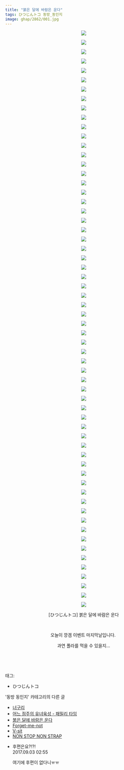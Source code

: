```yaml
---
title: "붉은 달에 바람은 운다"
tags: ひつじんトコ 동방_동인지
image: ghap/2862/001.jpg
---
```

<div class="article">
<p style="text-align: center; clear: none; float: none;"><img src="{{ site.nasurl }}/ghap/2862/001.jpg"/></p>
<p style="text-align: center; clear: none; float: none;"><img src="{{ site.nasurl }}/ghap/2862/002.jpg"/></p>
<p style="text-align: center; clear: none; float: none;"><img src="{{ site.nasurl }}/ghap/2862/003.jpg"/></p>
<p style="text-align: center; clear: none; float: none;"><img src="{{ site.nasurl }}/ghap/2862/004.jpg"/></p>
<p style="text-align: center; clear: none; float: none;"><img src="{{ site.nasurl }}/ghap/2862/005.jpg"/></p>
<p style="text-align: center; clear: none; float: none;"><img src="{{ site.nasurl }}/ghap/2862/006.jpg"/></p>
<p style="text-align: center; clear: none; float: none;"><img src="{{ site.nasurl }}/ghap/2862/007.jpg"/></p>
<p style="text-align: center; clear: none; float: none;"><img src="{{ site.nasurl }}/ghap/2862/008.jpg"/></p>
<p style="text-align: center; clear: none; float: none;"><img src="{{ site.nasurl }}/ghap/2862/009.jpg"/></p>
<p style="text-align: center; clear: none; float: none;"><img src="{{ site.nasurl }}/ghap/2862/010.jpg"/></p>
<p style="text-align: center; clear: none; float: none;"><img src="{{ site.nasurl }}/ghap/2862/011.jpg"/></p>
<p style="text-align: center; clear: none; float: none;"><img src="{{ site.nasurl }}/ghap/2862/012.jpg"/></p>
<p style="text-align: center; clear: none; float: none;"><img src="{{ site.nasurl }}/ghap/2862/013.jpg"/></p>
<p style="text-align: center; clear: none; float: none;"><img src="{{ site.nasurl }}/ghap/2862/014.jpg"/></p>
<p style="text-align: center; clear: none; float: none;"><img src="{{ site.nasurl }}/ghap/2862/015.jpg"/></p>
<p style="text-align: center; clear: none; float: none;"><img src="{{ site.nasurl }}/ghap/2862/016.jpg"/></p>
<p style="text-align: center; clear: none; float: none;"><img src="{{ site.nasurl }}/ghap/2862/017.jpg"/></p>
<p style="text-align: center; clear: none; float: none;"><img src="{{ site.nasurl }}/ghap/2862/018.jpg"/></p>
<p style="text-align: center; clear: none; float: none;"><img src="{{ site.nasurl }}/ghap/2862/019.jpg"/></p>
<p style="text-align: center; clear: none; float: none;"><img src="{{ site.nasurl }}/ghap/2862/020.jpg"/></p>
<p style="text-align: center; clear: none; float: none;"><img src="{{ site.nasurl }}/ghap/2862/021.jpg"/></p>
<p style="text-align: center; clear: none; float: none;"><img src="{{ site.nasurl }}/ghap/2862/022.jpg"/></p>
<p style="text-align: center; clear: none; float: none;"><img src="{{ site.nasurl }}/ghap/2862/023.jpg"/></p>
<p style="text-align: center; clear: none; float: none;"><img src="{{ site.nasurl }}/ghap/2862/024.jpg"/></p>
<p style="text-align: center; clear: none; float: none;"><img src="{{ site.nasurl }}/ghap/2862/025.jpg"/></p>
<p style="text-align: center; clear: none; float: none;"><img src="{{ site.nasurl }}/ghap/2862/026.jpg"/></p>
<p style="text-align: center; clear: none; float: none;"><img src="{{ site.nasurl }}/ghap/2862/027.jpg"/></p>
<p style="text-align: center; clear: none; float: none;"><img src="{{ site.nasurl }}/ghap/2862/028.jpg"/></p>
<p style="text-align: center; clear: none; float: none;"><img src="{{ site.nasurl }}/ghap/2862/029.jpg"/></p>
<p style="text-align: center; clear: none; float: none;"><img src="{{ site.nasurl }}/ghap/2862/030.jpg"/></p>
<p style="text-align: center; clear: none; float: none;"><img src="{{ site.nasurl }}/ghap/2862/031.jpg"/></p>
<p style="text-align: center; clear: none; float: none;"><img src="{{ site.nasurl }}/ghap/2862/032.jpg"/></p>
<p style="text-align: center; clear: none; float: none;"><img src="{{ site.nasurl }}/ghap/2862/033.jpg"/></p>
<p style="text-align: center; clear: none; float: none;"><img src="{{ site.nasurl }}/ghap/2862/034.jpg"/></p>
<p style="text-align: center; clear: none; float: none;"><img src="{{ site.nasurl }}/ghap/2862/035.jpg"/></p>
<p style="text-align: center; clear: none; float: none;"><img src="{{ site.nasurl }}/ghap/2862/036.jpg"/></p>
<p style="text-align: center; clear: none; float: none;"><img src="{{ site.nasurl }}/ghap/2862/037.jpg"/></p>
<p style="text-align: center; clear: none; float: none;"><img src="{{ site.nasurl }}/ghap/2862/038.jpg"/></p>
<p style="text-align: center; clear: none; float: none;"><img src="{{ site.nasurl }}/ghap/2862/039.jpg"/></p>
<p style="text-align: center; clear: none; float: none;"><img src="{{ site.nasurl }}/ghap/2862/040.jpg"/></p>
<p style="text-align: center; clear: none; float: none;"><img src="{{ site.nasurl }}/ghap/2862/041.jpg"/></p>
<p style="text-align: center; clear: none; float: none;"><img src="{{ site.nasurl }}/ghap/2862/042.jpg"/></p>
<p style="text-align: center; clear: none; float: none;"><img src="{{ site.nasurl }}/ghap/2862/043.jpg"/></p>
<p style="text-align: center; clear: none; float: none;"><img src="{{ site.nasurl }}/ghap/2862/044.jpg"/></p>
<p style="text-align: center; clear: none; float: none;"><img src="{{ site.nasurl }}/ghap/2862/045.jpg"/></p>
<p style="text-align: center; clear: none; float: none;"><img src="{{ site.nasurl }}/ghap/2862/046.jpg"/></p>
<p style="text-align: center; clear: none; float: none;"><img src="{{ site.nasurl }}/ghap/2862/047.jpg"/></p>
<p style="text-align: center; clear: none; float: none;"><img src="{{ site.nasurl }}/ghap/2862/048.jpg"/></p>
<p style="text-align: center; clear: none; float: none;"><img src="{{ site.nasurl }}/ghap/2862/049.jpg"/></p>
<p style="text-align: center; clear: none; float: none;"><img src="{{ site.nasurl }}/ghap/2862/050.jpg"/></p>
<p style="text-align: center; clear: none; float: none;"><img src="{{ site.nasurl }}/ghap/2862/051.jpg"/></p>
<p style="text-align: center; clear: none; float: none;"><img src="{{ site.nasurl }}/ghap/2862/052.jpg"/></p>
<p style="text-align: center; clear: none; float: none;"><img src="{{ site.nasurl }}/ghap/2862/053.jpg"/></p>
<p style="text-align: center; clear: none; float: none;"><img src="{{ site.nasurl }}/ghap/2862/054.jpg"/></p>
<p style="text-align: center; clear: none; float: none;"><img src="{{ site.nasurl }}/ghap/2862/055.jpg"/></p>
<p style="text-align: center; clear: none; float: none;"><img src="{{ site.nasurl }}/ghap/2862/056.jpg"/></p>
<p style="text-align: center; clear: none; float: none;"><img src="{{ site.nasurl }}/ghap/2862/057.jpg"/></p>
<p style="text-align: center; clear: none; float: none;"><img src="{{ site.nasurl }}/ghap/2862/058.jpg"/></p>
<p style="text-align: center; clear: none; float: none;"><img src="{{ site.nasurl }}/ghap/2862/059.jpg"/></p>
<p style="text-align: center; clear: none; float: none;"><img src="{{ site.nasurl }}/ghap/2862/060.jpg"/></p>
<p style="text-align: center; clear: none; float: none;"><img src="{{ site.nasurl }}/ghap/2862/061.jpg"/></p>
<p style="text-align: center; clear: none; float: none;"><img src="{{ site.nasurl }}/ghap/2862/062.jpg"/></p>
<p style="text-align: center; clear: none; float: none;">[ひつじんトコ] 붉은 달에 바람은 운다</p>
<p style="text-align: center; clear: none; float: none;"><br/></p>
<p style="text-align: center; clear: none; float: none;">오늘이 깡겜 이벤트 마지막날입니다. </p>
<p style="text-align: center; clear: none; float: none;">과연 폴라를 먹을 수 있을지...</p>
<p style="text-align: center; clear: none; float: none;"><br/></p>
<p><br/></p>
</div><div class="tagTrail">
<p>태그: </p>
<ul>
<li>ひつじんトコ</li>
</ul>
</div><div class="another">
<p>'동방 동인지' 카테고리의 다른 글</p>
<ul>
<li><a href="/2016-12-09-ghap_2864">너구리</a></li>
<li><a href="/2016-12-09-ghap_2863">어느 점주의 유녀육성 - 패밀리 타임</a></li>
<li><a href="/2016-12-09-ghap_2862">붉은 달에 바람은 운다</a></li>
<li><a href="/2016-12-07-ghap_2861">Forget-me-not</a></li>
<li><a href="/2016-12-07-ghap_2860">V-sit</a></li>
<li><a href="/2016-12-07-ghap_2859">NON STOP NON STRAP</a></li>
</ul>
</div><div class="cb_module cb_fluid">
<div class="cb_wrt cb_profile">
<div class="comment">
<ul>
<li class="cb_thumb_off" id="comment15074909">
<div class="cb_comment_area">
<div class="cb_info_area">
<div class="cb_section">
<span class="cb_nick_name">후편은요?!?!</span>
</div>
<div class="cb_section">
<span class="cb_date">2017.09.03 02:55 </span>
</div>
</div>
<div class="cb_dsc_comment">
<p class="cb_dsc">
											여기에 후편이 없다니ㅠㅠ
										</p>
</div>
</div></li>
</ul>
</div>
</div><!-- commentList close -->
</div>